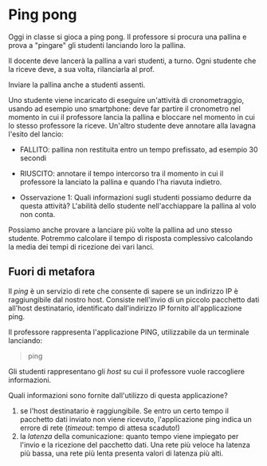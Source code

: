 # Ping pong

Oggi in classe si gioca a ping pong. Il professore si procura una pallina e prova a "pingare" gli studenti lanciando loro la pallina.

Il docente deve lancerà la pallina a vari studenti, a turno. Ogni studente che la riceve deve, a sua volta, rilanciarla al prof.

Inviare la pallina anche a studenti assenti.

Uno studente viene incaricato di eseguire un'attività di cronometraggio, usando ad esempio uno smartphone: deve far partire il cronometro nel momento in cui il professore lancia la pallina e bloccare nel momento in cui lo stesso professore la riceve.
Un'altro studente deve annotare alla lavagna l'esito del lancio:
- FALLITO: pallina non restituita entro un tempo prefissato, ad esempio 30 secondi
- RIUSCITO: annotare il tempo intercorso tra il momento in cui il professore la lanciato la pallina e quando l'ha riavuta indietro.

- Osservazione 1: Quali informazioni sugli studenti possiamo dedurre da questa attività? L'abilità dello studente nell'acchiappare la pallina al volo non conta.

Possiamo anche provare a lanciare più volte la pallina ad uno stesso studente. Potremmo calcolare il tempo di risposta complessivo calcolando la media dei tempi di ricezione dei vari lanci.

## Fuori di metafora

Il *ping* è un servizio di rete che consente di sapere se un indirizzo IP è raggiungibile dal nostro host. Consiste nell'invio di un piccolo pacchetto dati all'host destinatario, identificato dall'indirizzo IP fornito all'applicazione ping.

Il professore rappresenta l'applicazione PING, utilizzabile da un terminale lanciando:

> ping <IP destinazione>

Gli studenti rappresentano gli *host* su cui il professore vuole raccogliere informazioni.

Quali informazioni sono fornite dall'utilizzo di questa applicazione?

1) se l'host destinatario è raggiungibile. Se entro un certo tempo il pacchetto dati inviato non viene ricevuto, l'applicazione ping indica un errore di rete (*timeout*: tempo di attesa scaduto!)
2) la *latenza* della comunicazione: quanto tempo viene impiegato per l'invio e la ricezione del pacchetto dati. Una rete più veloce ha latenza più bassa, una rete più lenta presenta valori di latenza più alti. 
